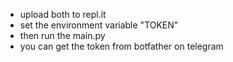 - upload both to repl.it
- set the environment variable "TOKEN" 
- then run the main.py
- you can get the token from botfather on telegram
